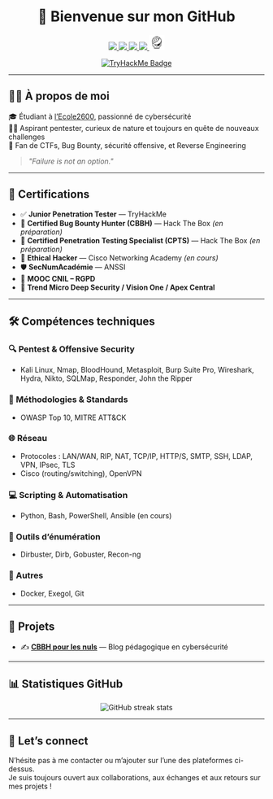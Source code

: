 <h1 align="center">👋 Bienvenue sur mon GitHub</h1>

<p align="center">
  <a href="https://github.com/Theocyg">
    <img src="https://img.shields.io/badge/GitHub-%2312100E.svg?style=for-the-badge&logo=github&logoColor=white" />
  </a>
  <a href="https://steamcommunity.com/id/Pics0u">
    <img src="https://img.shields.io/badge/Steam-000000?style=for-the-badge&logo=steam&logoColor=white" />
  </a>
  <a href="https://theocyg.github.io/CBBH/">
    <img src="https://img.shields.io/badge/Portfolio-000000?style=for-the-badge&logo=google-chrome&logoColor=white" />
  </a>
  <a href="mailto:theo.cygan@gmail.com">
    <img src="https://img.shields.io/badge/Mail-EA4335?style=for-the-badge&logo=gmail&logoColor=white" />
  </a>
  <a href="https://www.root-me.org/Picsou-879455?lang=fr">
    <img src="https://raw.githubusercontent.com/Theocyg/Theocyg/main/Private/Images/Socials/rootme.svg" height="30" alt="Root-Me" />
  </a>
</p>

<div align="center">
  <a href="https://tryhackme.com/p/Theocyg">
    <img src="https://tryhackme-badges.s3.amazonaws.com/Picsou..png" alt="TryHackMe Badge" />
  </a>
</div>

---

## 👨‍💻 À propos de moi

🎓 Étudiant à [l’Ecole2600](https://www.2600.eu/), passionné de cybersécurité  
🕵️‍♂️ Aspirant pentester, curieux de nature et toujours en quête de nouveaux challenges  
🧠 Fan de CTFs, Bug Bounty, sécurité offensive, et Reverse Engineering

> _"Failure is not an option."_

---

## 📜 Certifications

- ✅ **Junior Penetration Tester** — TryHackMe  
- 🧪 **Certified Bug Bounty Hunter (CBBH)** — Hack The Box *(en préparation)*  
- 🔐 **Certified Penetration Testing Specialist (CPTS)** — Hack The Box *(en préparation)*  
- 🧠 **Ethical Hacker** — Cisco Networking Academy *(en cours)*  
- 🛡️ **SecNumAcadémie** — ANSSI  
- 📄 **MOOC CNIL – RGPD**  
- 🔧 **Trend Micro Deep Security / Vision One / Apex Central**

---

## 🛠️ Compétences techniques

### 🔍 Pentest & Offensive Security
- Kali Linux, Nmap, BloodHound, Metasploit, Burp Suite Pro, Wireshark, Hydra, Nikto, SQLMap, Responder, John the Ripper

### 🧠 Méthodologies & Standards
- OWASP Top 10, MITRE ATT&CK

### 🌐 Réseau
- Protocoles : LAN/WAN, RIP, NAT, TCP/IP, HTTP/S, SMTP, SSH, LDAP, VPN, IPsec, TLS  
- Cisco (routing/switching), OpenVPN

### 💻 Scripting & Automatisation
- Python, Bash, PowerShell, Ansible (en cours)

### 🧪 Outils d’énumération
- Dirbuster, Dirb, Gobuster, Recon-ng

### 🧰 Autres
- Docker, Exegol, Git

---

## 📂 Projets

- ✍️ [**CBBH pour les nuls**](https://github.com/Theocyg/CBBH) — Blog pédagogique en cybersécurité

---

## 📊 Statistiques GitHub

<p align="center">
  <img src="https://streak-stats.demolab.com?user=Theocyg&theme=dark&hide_border=true&date_format=M%20j%5B%2C%20Y%5D" alt="GitHub streak stats" />
</p>

---

## 🤝 Let’s connect

N’hésite pas à me contacter ou m’ajouter sur l’une des plateformes ci-dessus.  
Je suis toujours ouvert aux collaborations, aux échanges et aux retours sur mes projets !
